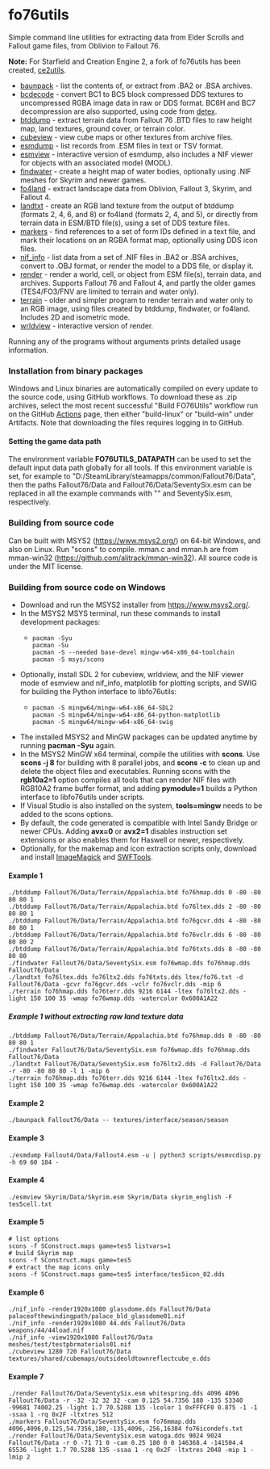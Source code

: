 # fo76utils

Simple command line utilities for extracting data from Elder Scrolls and Fallout game files, from Oblivion to Fallout 76.

**Note:** For Starfield and Creation Engine 2, a fork of fo76utils has been created, [ce2utils](https://github.com/fo76utils/ce2utils).

* [baunpack](doc/baunpack.md) - list the contents of, or extract from .BA2 or .BSA archives.
* [bcdecode](doc/bcdecode.md) - convert BC1 to BC5 block compressed DDS textures to uncompressed RGBA image data in raw or DDS format. BC6H and BC7 decompression are also supported, using code from [detex](https://github.com/hglm/detex).
* [btddump](doc/btddump.md) - extract terrain data from Fallout 76 .BTD files to raw height map, land textures, ground cover, or terrain color.
* [cubeview](doc/cubeview.md) - view cube maps or other textures from archive files.
* [esmdump](doc/esmdump.md) - list records from .ESM files in text or TSV format.
* [esmview](doc/esmview.md) - interactive version of esmdump, also includes a NIF viewer for objects with an associated model (MODL).
* [findwater](doc/findwater.md) - create a height map of water bodies, optionally using .NIF meshes for Skyrim and newer games.
* [fo4land](doc/fo4land.md) - extract landscape data from Oblivion, Fallout 3, Skyrim, and Fallout 4.
* [landtxt](doc/landtxt.md) - create an RGB land texture from the output of btddump (formats 2, 4, 6, and 8) or fo4land (formats 2, 4, and 5), or directly from terrain data in ESM/BTD file(s), using a set of DDS texture files.
* [markers](doc/markers.md) - find references to a set of form IDs defined in a text file, and mark their locations on an RGBA format map, optionally using DDS icon files.
* [nif\_info](doc/nif_info.md) - list data from a set of .NIF files in .BA2 or .BSA archives, convert to .OBJ format, or render the model to a DDS file, or display it.
* [render](doc/render.md) - render a world, cell, or object from ESM file(s), terrain data, and archives. Supports Fallout 76 and Fallout 4, and partly the older games (TES4/FO3/FNV are limited to terrain and water only).
* [terrain](doc/terrain.md) - older and simpler program to render terrain and water only to an RGB image, using files created by btddump, findwater, or fo4land. Includes 2D and isometric mode.
* [wrldview](doc/wrldview.md) - interactive version of render.

Running any of the programs without arguments prints detailed usage information.

### Installation from binary packages

Windows and Linux binaries are automatically compiled on every update to the source code, using GitHub workflows. To download these as .zip archives, select the most recent successful "Build FO76Utils" workflow run on the GitHub [Actions](https://github.com/fo76utils/fo76utils/actions) page, then either "build-linux" or "build-win" under Artifacts. Note that downloading the files requires logging in to GitHub.

#### Setting the game data path

The environment variable **FO76UTILS\_DATAPATH** can be used to set the default input data path globally for all tools. If this environment variable is set, for example to "D:/SteamLibrary/steamapps/common/Fallout76/Data", then the paths Fallout76/Data and Fallout76/Data/SeventySix.esm can be replaced in all the example commands with "" and SeventySix.esm, respectively.

### Building from source code

Can be built with MSYS2 (https://www.msys2.org/) on 64-bit Windows, and also on Linux. Run "scons" to compile. mman.c and mman.h are from mman-win32 (https://github.com/alitrack/mman-win32). All source code is under the MIT license.

### Building from source code on Windows

* Download and run the MSYS2 installer from https://www.msys2.org/.
* In the MSYS2 MSYS terminal, run these commands to install development packages:
  *     pacman -Syu
        pacman -Su
        pacman -S --needed base-devel mingw-w64-x86_64-toolchain
        pacman -S msys/scons
* Optionally, install SDL 2 for cubeview, wrldview, and the NIF viewer mode of esmview and nif\_info, matplotlib for plotting scripts, and SWIG for building the Python interface to libfo76utils:
  *     pacman -S mingw64/mingw-w64-x86_64-SDL2
        pacman -S mingw64/mingw-w64-x86_64-python-matplotlib
        pacman -S mingw64/mingw-w64-x86_64-swig
* The installed MSYS2 and MinGW packages can be updated anytime by running **pacman -Syu** again.
* In the MSYS2 MinGW x64 terminal, compile the utilities with **scons**. Use **scons -j 8** for building with 8 parallel jobs, and **scons -c** to clean up and delete the object files and executables. Running scons with the **rgb10a2=1** option compiles all tools that can render NIF files with RGB10A2 frame buffer format, and adding **pymodule=1** builds a Python interface to libfo76utils under scripts.
* If Visual Studio is also installed on the system, **tools=mingw** needs to be added to the scons options.
* By default, the code generated is compatible with Intel Sandy Bridge or newer CPUs. Adding **avx=0** or **avx2=1** disables instruction set extensions or also enables them for Haswell or newer, respectively.
* Optionally, for the makemap and icon extraction scripts only, download and install [ImageMagick](https://imagemagick.org/script/download.php#windows) and [SWFTools](http://www.swftools.org/download.html).

#### Example 1

    ./btddump Fallout76/Data/Terrain/Appalachia.btd fo76hmap.dds 0 -80 -80 80 80 1
    ./btddump Fallout76/Data/Terrain/Appalachia.btd fo76ltex.dds 2 -80 -80 80 80 1
    ./btddump Fallout76/Data/Terrain/Appalachia.btd fo76gcvr.dds 4 -80 -80 80 80 1
    ./btddump Fallout76/Data/Terrain/Appalachia.btd fo76vclr.dds 6 -80 -80 80 80 2
    ./btddump Fallout76/Data/Terrain/Appalachia.btd fo76txts.dds 8 -80 -80 80 80
    ./findwater Fallout76/Data/SeventySix.esm fo76wmap.dds fo76hmap.dds Fallout76/Data
    ./landtxt fo76ltex.dds fo76ltx2.dds fo76txts.dds ltex/fo76.txt -d Fallout76/Data -gcvr fo76gcvr.dds -vclr fo76vclr.dds -mip 6
    ./terrain fo76hmap.dds fo76terr.dds 9216 6144 -ltex fo76ltx2.dds -light 150 100 35 -wmap fo76wmap.dds -watercolor 0x600A1A22

##### Example 1 without extracting raw land texture data

    ./btddump Fallout76/Data/Terrain/Appalachia.btd fo76hmap.dds 0 -80 -80 80 80 1
    ./findwater Fallout76/Data/SeventySix.esm fo76wmap.dds fo76hmap.dds Fallout76/Data
    ./landtxt Fallout76/Data/SeventySix.esm fo76ltx2.dds -d Fallout76/Data -r -80 -80 80 80 -l 1 -mip 6
    ./terrain fo76hmap.dds fo76terr.dds 9216 6144 -ltex fo76ltx2.dds -light 150 100 35 -wmap fo76wmap.dds -watercolor 0x600A1A22

#### Example 2

    ./baunpack Fallout76/Data -- textures/interface/season/season

#### Example 3

    ./esmdump Fallout4/Data/Fallout4.esm -u | python3 scripts/esmvcdisp.py -h 69 60 184 -

#### Example 4

    ./esmview Skyrim/Data/Skyrim.esm Skyrim/Data skyrim_english -F tes5cell.txt

#### Example 5

    # list options
    scons -f SConstruct.maps game=tes5 listvars=1
    # build Skyrim map
    scons -f SConstruct.maps game=tes5
    # extract the map icons only
    scons -f SConstruct.maps game=tes5 interface/tes5icon_02.dds

#### Example 6

    ./nif_info -render1920x1080 glassdome.dds Fallout76/Data palaceofthewindingpath/palace_bld_glassdome01.nif
    ./nif_info -render1920x1080 44.dds Fallout76/Data weapons/44/44load.nif
    ./nif_info -view1920x1080 Fallout76/Data meshes/test/testpbrmaterials01.nif
    ./cubeview 1280 720 Fallout76/Data textures/shared/cubemaps/outsideoldtownreflectcube_e.dds

#### Example 7

    ./render Fallout76/Data/SeventySix.esm whitespring.dds 4096 4096 Fallout76/Data -r -32 -32 32 32 -cam 0.125 54.7356 180 -135 53340 -99681 74002.25 -light 1.7 70.5288 135 -lcolor 1 0xFFFCF0 0.875 -1 -1 -ssaa 1 -rq 0x2F -ltxtres 512
    ./markers Fallout76/Data/SeventySix.esm fo76mmap.dds 4096,4096,0.125,54.7356,180,-135,4096,-256,16384 fo76icondefs.txt
    ./render Fallout76/Data/SeventySix.esm watoga.dds 9024 9024 Fallout76/Data -r 0 -71 71 0 -cam 0.25 180 0 0 146368.4 -141504.4 65536 -light 1.7 70.5288 135 -ssaa 1 -rq 0x2F -ltxtres 2048 -mip 1 -lmip 2

